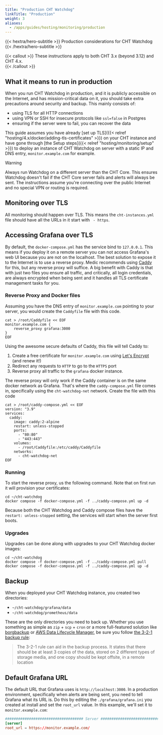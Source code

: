 ```yaml
---
title: "Production CHT Watchdog"
linkTitle: "Production"
weight: 3
aliases:  
  - /apps/guides/hosting/monitoring/production
---
```


{{< hextra/hero-subtitle >}}
  Production considerations for CHT Watchdog
{{< /hextra/hero-subtitle >}}

{{< callout >}}
  These instructions apply to both CHT 3.x (beyond 3.12) and CHT 4.x.  
{{< /callout >}}

## What it means to run in production

When you run CHT Watchdog in production, and it is publicly accessible on the Internet, and has mission-critical data on it, you should take extra precautions around security and backup.  This mainly consists of:

* using TLS for all HTTP connections 
* using VPN or SSH for insecure protocols like `ssl=false` in Postgres 
* ensuring if the server were to fail, you can recover the data


This guide assumes you have already [set up TLS]({{< relref "hosting/4.x/docker/adding-tls-certificates" >}}) on your CHT instance and have gone through [the Setup steps]({{< relref "hosting/monitoring/setup" >}}) to deploy an instance of CHT Watchdog on server with a static IP and DNS entry, `monitor.example.com` for example.

> [!WARNING]
> Always run Watchdog on a different server than the CHT Core.  This ensures Watchdog doesn't fail if the CHT Core server fails and alerts will always be sent. The instructions assume you're connecting over the public Internet and no special VPN or routing is required.

## Monitoring over TLS
All monitoring should happen over TLS.  This means the `cht-instances.yml` file should have all the URLs in it start with ` - https`.  

## Accessing Grafana over TLS

By default, the `docker-compose.yml` has the service bind to `127.0.0.1`.  This means if you deploy it on a remote server you can not access Grafana's web UI because you are not on the localhost.  The best solution to expose it to the Internet is to use a reverse proxy.  Medic recommends using [Caddy](https://caddyserver.com/) for this, but any reverse proxy will suffice. A big benefit with Caddy is that with just two files you ensure all traffic, and critically, all login credentials, are always encrypted when being sent and it handles all TLS certificate management tasks for you.

### Reverse Proxy and Docker files

Assuming you have the DNS entry of `monitor.example.com` pointing to your server, you would create the `Caddyfile` file with this code. 

```shell
cat > /root/Caddyfile << EOF
monitor.example.com {
    reverse_proxy grafana:3000
}
EOF
```

Using the awesome secure defaults of Caddy, this file will tell Caddy to:
1. Create a free certificate for `monitor.example.com` using [Let's Encrypt](https://letsencrypt.org/) (and renew it!)
2. Redirect any requests to `HTTP` to go to the `HTTPS` port
3. Reverse proxy all traffic to the `grafana` docker instance.  

The reverse proxy will only work if the Caddy container is on the same docker network as Grafana.  That's where the  `caddy-compose.yml` file comes in, specifically using the `cht-watchdog-net` network.  Create the file with this code

```shell
cat > /root/caddy-compose.yml << EOF
version: "3.9"
services:
  caddy:
    image: caddy:2-alpine
    restart: unless-stopped
    ports:
      - "80:80"
      - "443:443"
    volumes:
      - /root/Caddyfile:/etc/caddy/Caddyfile
    networks:
      - cht-watchdog-net
EOF
```

### Running

To start the reverse proxy, us the following command.  Note that on first run it will provision your certificates:

```shell
cd ~/cht-watchdog
docker compose -f docker-compose.yml -f ../caddy-compose.yml up -d
```

Because both the CHT Watchdog and Caddy compose files have the `restart: unless-stopped` setting, the services will start when the server first boots.

### Upgrades

Upgrades can be done along with upgrades to your CHT Watchdog docker images:

```shell
cd ~/cht-watchdog
docker compose -f docker-compose.yml -f ../caddy-compose.yml pull
docker compose -f docker-compose.yml -f ../caddy-compose.yml up -d
```

## Backup

When you deployed your CHT Watchdog instance, you created two directories: 

* `~/cht-watchdog/grafana/data`
* `~/cht-watchdog/prometheus/data`

These are the only directories you need to back up.  Whether you use something as simple as `zip` + `scp` + `cron` or a more full-featured solution like [borgbackup](https://www.borgbackup.org/) or [AWS Data Lifecycle Manager](https://docs.aws.amazon.com/AWSEC2/latest/UserGuide/snapshot-lifecycle.html), be sure you follow [the 3-2-1 backup rule](https://en.wikipedia.org/wiki/Backup#Storage):

> The 3-2-1 rule can aid in the backup process. It states that there should be at least 3 copies of the data, stored on 2 different types of storage media, and one copy should be kept offsite, in a remote location

## Default Grafana URL

The default URL that Grafana uses is `http://localhost:3000`.  In a production environment, specifically when alerts are being sent, you need to tell Grafana what its URL is.  Do this by editing the `./grafana/grafana.ini` you created at install and set the `root_url` value.  In this example, we'll set it to `monitor.example.com`:

```conf
#################################### Server ##############################
[server]
root_url = https://monitor.example.com/
```
